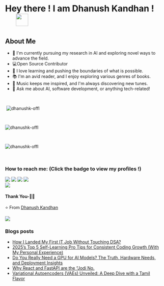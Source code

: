 # Hey there ! I am Dhanush Kandhan ! &emsp;  <img src="https://github.com/TheDudeThatCode/TheDudeThatCode/blob/master/Assets/Hi.gif" width="40px">

## About Me
- 🌱 I'm currently pursuing my research in AI and exploring novel ways to advance the field.
- 💻Open Source Contributor
- 🚀 I love learning and pushing the boundaries of what is possible.
- 📚 I'm an avid reader, and I enjoy exploring various genres of books.
- 🎵 Music keeps me inspired, and I'm always discovering new tunes.
- 💬 Ask me about AI, software development, or anything tech-related!
<br>

<p>&nbsp;<img align="center" src="https://github-readme-stats.vercel.app/api?username=dhanushk-offl&show_icons=true&locale=en" alt="dhanushk-offl" /></p><br>

<p><img align="center" src="https://github-readme-stats.vercel.app/api/top-langs?username=dhanushk-offl&show_icons=true&locale=en&layout=compact" alt="dhanushk-offl" /></p>
<br>

<p><img align="center" src="https://github-readme-streak-stats.herokuapp.com/?user=dhanushk-offl&" alt="dhanushk-offl" /></p> <br>

### How to reach me: <strong>(Click the badge to view my profiles !)</strong>

<a href="mailto:dhanushkandhan75@gmail.com"><img src="https://img.shields.io/badge/dhanushkandhan75@gmail.com-%23D14836.svg?&style=for-the-badge&logo=gmail&logoColor=white"></a>   <a  href="https://www.instagram.com/itsmedhanushk_"><img src="https://img.shields.io/badge/@itsmedhanushk_-%23E4405F.svg?&style=for-the-badge&logo=instagram&logoColor=white"></a>   <a href="https://www.linkedin.com/in/dhanushkandhan/"><img src="https://img.shields.io/badge/Dhanush Kandhan-%230077B5.svg?&style=for-the-badge&logo=linkedin&logoColor=white" ></a>   <a  href="https://itzmedhanu.medium.com/"><img src="https://img.shields.io/badge/@itzmedhanu-%2312100E.svg?&style=for-the-badge&logo=medium&logoColor=white"></a><a href="https://www.buymeacoffee.com/itzmedhanu"><br><img src="https://img.buymeacoffee.com/button-api/?text=Buy me a coffee&emoji=☕&slug=itzmedhanu&button_colour=40DCA5&font_colour=ffffff&font_family=Cookie&outline_colour=000000&coffee_colour=FFDD00" /></a>

#### Thank You-🙏🏼

⭐️ From [Dhanush Kandhan](https://itsdhanu.me)

[![](https://visitcount.itsvg.in/api?id=dhanushk-offl&label=Profile%20Views&icon=6&pretty=false)](https://visitcount.itsvg.in)

### Blogs posts
<!-- BLOG-POST-LIST:START -->
- [How I Landed My First IT Job Without Touching DSA?](https://itzmedhanu.medium.com/how-i-landed-my-first-it-job-without-touching-dsa-92f842f6b4a2?source=rss-34d8ff7cd5f5------2)
- [2025’s Top 5 Self-Learning Pro Tips for Consistent Coding Growth &lpar;With My Personal Experience&rpar;](https://itzmedhanu.medium.com/2025s-top-5-self-learning-pro-tips-for-consistent-coding-growth-with-my-personal-experience-4510c33d2d48?source=rss-34d8ff7cd5f5------2)
- [Do You Really Need a GPU for AI Models? The Truth, Hardware Needs, and Deployment Insights](https://itzmedhanu.medium.com/do-you-really-need-a-gpu-for-ai-models-the-truth-hardware-needs-and-deployment-insights-37b650adfb91?source=rss-34d8ff7cd5f5------2)
- [Why React and FastAPI are the “Jodi No.](https://itzmedhanu.medium.com/why-react-and-fastapi-are-the-jodi-no-37fd32ea279a?source=rss-34d8ff7cd5f5------2)
- [Variational Autoencoders &lpar;VAEs&rpar; Unveiled: A Deep Dive with a Tamil Flavor](https://itzmedhanu.medium.com/variational-autoencoders-vaes-unveiled-a-deep-dive-with-a-tamil-flavor-940cccdf468e?source=rss-34d8ff7cd5f5------2)
<!-- BLOG-POST-LIST:END -->

<!---
dhanushk-offl/dhanushk-offl is a ✨ special ✨ repository because its `README.md` (this file) appears on your GitHub profile.
You can click the Preview link to take a look at your changes.
--->
